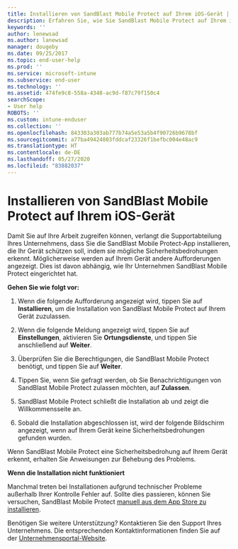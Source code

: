 ```yaml
---
title: Installieren von SandBlast Mobile Protect auf Ihrem iOS-Gerät | Microsoft-Dokumentation
description: Erfahren Sie, wie Sie SandBlast Mobile Protect auf Ihrem iOS-Gerät installieren.
keywords: ''
author: lenewsad
ms.author: lanewsad
manager: dougeby
ms.date: 09/25/2017
ms.topic: end-user-help
ms.prod: ''
ms.service: microsoft-intune
ms.subservice: end-user
ms.technology: ''
ms.assetid: 474fe9c8-558a-4348-ac9d-f87c79f150c4
searchScope:
- User help
ROBOTS: ''
ms.custom: intune-enduser
ms.collection: ''
ms.openlocfilehash: 843303a303ab777b74a5e53a5b4f90726b9678bf
ms.sourcegitcommit: a77ba49424803fddcaf23326f1befbc004e48ac9
ms.translationtype: HT
ms.contentlocale: de-DE
ms.lasthandoff: 05/27/2020
ms.locfileid: "83882037"
---
```

# <a name="you-need-to-install-sandblast-mobile-protect-on-your-ios-device"></a>Installieren von SandBlast Mobile Protect auf Ihrem iOS-Gerät

Damit Sie auf Ihre Arbeit zugreifen können, verlangt die Supportabteilung Ihres Unternehmens, dass Sie die SandBlast Mobile Protect-App installieren, die Ihr Gerät schützen soll, indem sie mögliche Sicherheitsbedrohungen erkennt. Möglicherweise werden auf Ihrem Gerät andere Aufforderungen angezeigt. Dies ist davon abhängig, wie Ihr Unternehmen SandBlast Mobile Protect eingerichtet hat.

**Gehen Sie wie folgt vor:**

1. Wenn die folgende Aufforderung angezeigt wird, tippen Sie auf **Installieren**, um die Installation von SandBlast Mobile Protect auf Ihrem Gerät zuzulassen.

2. Wenn die folgende Meldung angezeigt wird, tippen Sie auf **Einstellungen**, aktivieren Sie **Ortungsdienste**, und tippen Sie anschließend auf **Weiter**.

3. Überprüfen Sie die Berechtigungen, die SandBlast Mobile Protect benötigt, und tippen Sie auf **Weiter**.

4. Tippen Sie, wenn Sie gefragt werden, ob Sie Benachrichtigungen von SandBlast Mobile Protect zulassen möchten, auf **Zulassen**.

5. SandBlast Mobile Protect schließt die Installation ab und zeigt die Willkommensseite an.

6. Sobald die Installation abgeschlossen ist, wird der folgende Bildschirm angezeigt, wenn auf Ihrem Gerät keine Sicherheitsbedrohungen gefunden wurden.

Wenn SandBlast Mobile Protect eine Sicherheitsbedrohung auf Ihrem Gerät erkennt, erhalten Sie Anweisungen zur Behebung des Problems.

**Wenn die Installation nicht funktioniert**

Manchmal treten bei Installationen aufgrund technischer Probleme außerhalb Ihrer Kontrolle Fehler auf. Sollte dies passieren, können Sie versuchen, SandBlast Mobile Protect [manuell aus dem App Store zu installieren](https://itunes.apple.com/app/sandblast-mobile-protect/id1006390797).

Benötigen Sie weitere Unterstützung? Kontaktieren Sie den Support Ihres Unternehmens. Die entsprechenden Kontaktinformationen finden Sie auf der [Unternehmensportal-Website](https://go.microsoft.com/fwlink/?linkid=2010980).
